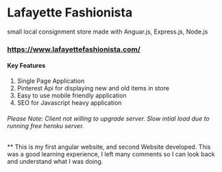# Lafayette Fashionista
small local consignment store made with Anguar.js, Express.js, Node.js

### https://www.lafayettefashionista.com/

#### Key Features
1. Single Page Application
2. Pinterest Api for displaying new and old items in store
3. Easy to use mobile friendly application
4. SEO for Javascript heavy application

###### Please Note: Client not willing to upgrade server. Slow intial load due to running free heroku server.


** This is my first angular website, and second Website developed. This was a good learning experience, I left many comments so I can look back and understand what I was doing.



